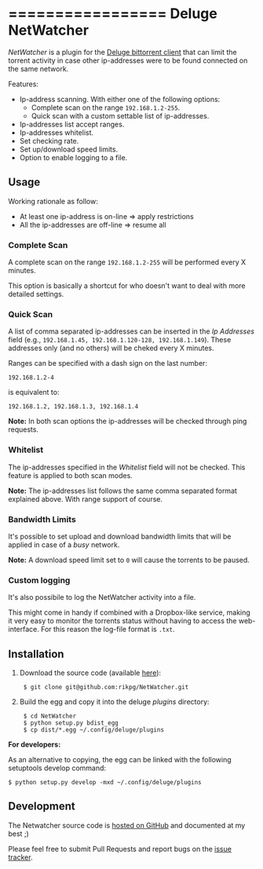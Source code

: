 =================
Deluge NetWatcher
=================

_NetWatcher_ is a plugin for the [Deluge bittorrent client](http://deluge-torrent.org/) that can limit the torrent activity in case other ip-addresses were to be found connected on the same network.

Features:

- Ip-address scanning. With either one of the following options:
    + Complete scan on the range `192.168.1.2-255`.
    + Quick scan with a custom settable list of ip-addresses.
- Ip-addresses list accept ranges.
- Ip-addresses whitelist.
- Set checking rate.
- Set up/download speed limits.
- Option to enable logging to a file.


Usage
-----

Working rationale as follow:

- At least one ip-address is on-line => apply restrictions
- All the ip-addresses are off-line => resume all

### Complete Scan

A complete scan on the range `192.168.1.2-255` will be performed every X minutes.

This option is basically a shortcut for who doesn't want to deal with more detailed settings.

### Quick Scan

A list of comma separated ip-addresses can be inserted in the _Ip Addresses_ field (e.g., `192.168.1.45, 192.168.1.120-128, 192.168.1.149`). These addresses only (and no others) will be cheked every X minutes.

Ranges can be specified with a dash sign on the last number:

    192.168.1.2-4

is equivalent to:

    192.168.1.2, 192.168.1.3, 192.168.1.4

**Note:** In both scan options the ip-addresses will be checked through ping requests.

### Whitelist

The ip-addresses specified in the _Whitelist_ field will not be checked. This feature is applied to both scan modes.

**Note:** The ip-addresses list follows the same comma separated format explained above. With range support of course.

### Bandwidth Limits

It's possible to set upload and download bandwidth limits that will be applied in case of a _busy_ network.

**Note:** A download speed limit set to `0` will cause the torrents to be paused.

### Custom logging

It's also possibile to log the NetWatcher activity into a file.

This might come in handy if combined with a Dropbox-like service, making it very easy to monitor the torrents status without having to access the web-interface. For this reason the log-file format is `.txt`.


Installation
------------

1. Download the source code (available [here](https://github.com/rikpg/NetWatcher)):

        $ git clone git@github.com:rikpg/NetWatcher.git

2. Build the egg and copy it into the deluge _plugins_ directory:

        $ cd NetWatcher
        $ python setup.py bdist_egg
        $ cp dist/*.egg ~/.config/deluge/plugins

__For developers:__

As an alternative to copying, the egg can be linked with the following setuptools develop command:

    $ python setup.py develop -mxd ~/.config/deluge/plugins


Development
-----------

The Netwatcher source code is [hosted on GitHub](https://github.com/rikpg/NetWatcher) and documented at my best ;)

Please feel free to submit Pull Requests and report bugs on the [issue tracker](https://github.com/rikpg/NetWatcher/issues).
